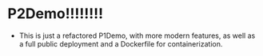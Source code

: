# P2Demo!!!!!!!!

- This is just a refactored P1Demo, with more modern features, as well as a full public deployment and a Dockerfile for containerization.
